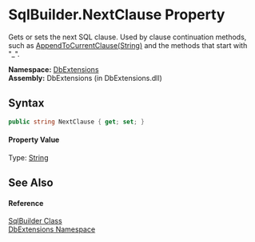 SqlBuilder.NextClause Property
==============================
Gets or sets the next SQL clause. Used by clause continuation methods, such as [AppendToCurrentClause(String)][1] and the methods that start with "_".

**Namespace:** [DbExtensions][2]  
**Assembly:** DbExtensions (in DbExtensions.dll)

Syntax
------

```csharp
public string NextClause { get; set; }
```

#### Property Value
Type: [String][3]

See Also
--------

#### Reference
[SqlBuilder Class][4]  
[DbExtensions Namespace][2]  

[1]: AppendToCurrentClause.md
[2]: ../README.md
[3]: http://msdn.microsoft.com/en-us/library/s1wwdcbf
[4]: README.md